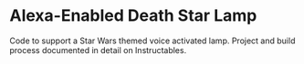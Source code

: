 # Alexa-Enabled Death Star Lamp

Code to support a Star Wars themed voice activated lamp. Project and build process documented in detail on Instructables.
